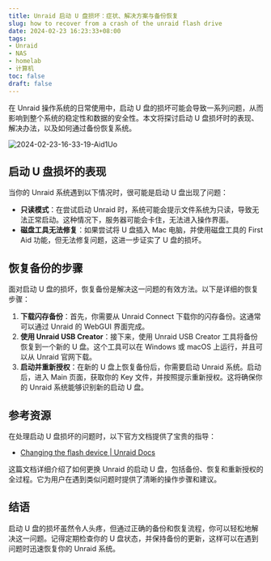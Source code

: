 ```yaml
---
title: Unraid 启动 U 盘损坏：症状、解决方案与备份恢复
slug: how to recover from a crash of the unraid flash drive
date: 2024-02-23 16:23:33+08:00
tags:
- Unraid
- NAS
- homelab
- 计算机
toc: false
draft: false
---
```


在 Unraid 操作系统的日常使用中，启动 U 盘的损坏可能会导致一系列问题，从而影响到整个系统的稳定性和数据的安全性。本文将探讨启动 U 盘损坏时的表现、解决办法，以及如何通过备份恢复系统。

![2024-02-23-16-33-19-Aid1Uo](https://raw.githubusercontent.com/xbot/image-hosting/master/blog/2024-02-23-16-33-19-Aid1Uo.png)

## 启动 U 盘损坏的表现

当你的 Unraid 系统遇到以下情况时，很可能是启动 U 盘出现了问题：

- **只读模式**：在尝试启动 Unraid 时，系统可能会提示文件系统为只读，导致无法正常启动。这种情况下，服务器可能会卡住，无法进入操作界面。
- **磁盘工具无法修复**：如果尝试将 U 盘插入 Mac 电脑，并使用磁盘工具的 First Aid 功能，但无法修复问题，这进一步证实了 U 盘的损坏。

## 恢复备份的步骤

面对启动 U 盘的损坏，恢复备份是解决这一问题的有效方法。以下是详细的恢复步骤：

1. **下载闪存备份**：首先，你需要从 Unraid Connect 下载你的闪存备份。这通常可以通过 Unraid 的 WebGUI 界面完成。
2. **使用 Unraid USB Creator**：接下来，使用 Unraid USB Creator 工具将备份恢复到一个新的 U 盘。这个工具可以在 Windows 或 macOS 上运行，并且可以从 Unraid 官网下载。
3. **启动并重新授权**：在新的 U 盘上恢复备份后，你需要启动 Unraid 系统。启动后，进入 Main 页面，获取你的 Key 文件，并按照提示重新授权。这将确保你的 Unraid 系统能够识别新的启动 U 盘。

## 参考资源

在处理启动 U 盘损坏的问题时，以下官方文档提供了宝贵的指导：

- [Changing the flash device | Unraid Docs](https://docs.unraid.net/unraid-os/manual/changing-the-flash-device/#using-the-usb-flash-creator)

这篇文档详细介绍了如何更换 Unraid 的启动 U 盘，包括备份、恢复和重新授权的全过程。它为用户在遇到类似问题时提供了清晰的操作步骤和建议。

## 结语

启动 U 盘的损坏虽然令人头疼，但通过正确的备份和恢复流程，你可以轻松地解决这一问题。记得定期检查你的 U 盘状态，并保持备份的更新，这样可以在遇到问题时迅速恢复你的 Unraid 系统。